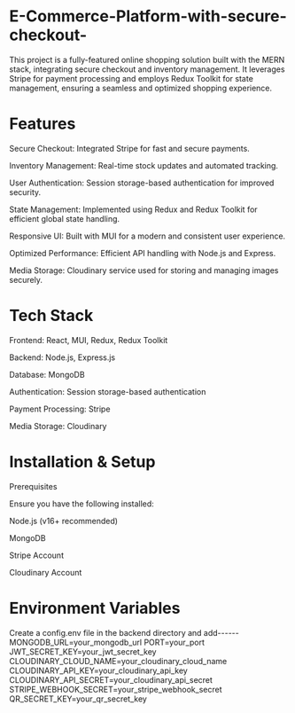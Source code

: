 # E-Commerce-Platform-with-secure-checkout-
This project is a fully-featured online shopping solution built with the MERN stack, integrating secure checkout and inventory management. It leverages Stripe for payment processing and employs Redux Toolkit for state management, ensuring a seamless and optimized shopping experience.

# Features

Secure Checkout: Integrated Stripe for fast and secure payments.

Inventory Management: Real-time stock updates and automated tracking.

User Authentication: Session storage-based authentication for improved security.

State Management: Implemented using Redux and Redux Toolkit for efficient global state handling.

Responsive UI: Built with MUI for a modern and consistent user experience.

Optimized Performance: Efficient API handling with Node.js and Express.

Media Storage: Cloudinary service used for storing and managing images securely.

# Tech Stack

Frontend: React, MUI, Redux, Redux Toolkit

Backend: Node.js, Express.js

Database: MongoDB

Authentication: Session storage-based authentication

Payment Processing: Stripe

Media Storage: Cloudinary

# Installation & Setup

Prerequisites

Ensure you have the following installed:

Node.js (v16+ recommended)

MongoDB

Stripe Account

Cloudinary Account

# Environment Variables
Create a config.env file in the backend directory and add------
MONGODB_URL=your_mongodb_url
PORT=your_port
JWT_SECRET_KEY=your_jwt_secret_key
CLOUDINARY_CLOUD_NAME=your_cloudinary_cloud_name
CLOUDINARY_API_KEY=your_cloudinary_api_key
CLOUDINARY_API_SECRET=your_cloudinary_api_secret
STRIPE_WEBHOOK_SECRET=your_stripe_webhook_secret
QR_SECRET_KEY=your_qr_secret_key



